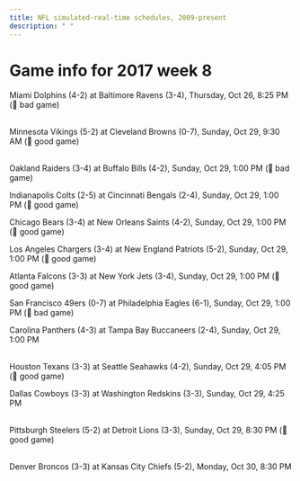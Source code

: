 ```yaml
---
title: NFL simulated-real-time schedules, 2009-present
description: " "
---
```


# Game info for 2017 week 8

Miami Dolphins (4-2) at Baltimore Ravens (3-4), Thursday, Oct 26, 8:25 PM (:red_circle: bad game)

<br/>Minnesota Vikings (5-2) at Cleveland Browns (0-7), Sunday, Oct 29, 9:30 AM (:football: good game)

<br/>Oakland Raiders (3-4) at Buffalo Bills (4-2), Sunday, Oct 29, 1:00 PM (:red_circle: bad game)

Indianapolis Colts (2-5) at Cincinnati Bengals (2-4), Sunday, Oct 29, 1:00 PM (:football: good game)

Chicago Bears (3-4) at New Orleans Saints (4-2), Sunday, Oct 29, 1:00 PM (:football: good game)

Los Angeles Chargers (3-4) at New England Patriots (5-2), Sunday, Oct 29, 1:00 PM (:football: good game)

Atlanta Falcons (3-3) at New York Jets (3-4), Sunday, Oct 29, 1:00 PM (:football: good game)

San Francisco 49ers (0-7) at Philadelphia Eagles (6-1), Sunday, Oct 29, 1:00 PM (:red_circle: bad game)

Carolina Panthers (4-3) at Tampa Bay Buccaneers (2-4), Sunday, Oct 29, 1:00 PM

<br/>Houston Texans (3-3) at Seattle Seahawks (4-2), Sunday, Oct 29, 4:05 PM (:football: good game)

Dallas Cowboys (3-3) at Washington Redskins (3-3), Sunday, Oct 29, 4:25 PM

<br/>Pittsburgh Steelers (5-2) at Detroit Lions (3-3), Sunday, Oct 29, 8:30 PM (:football: good game)

<br/>Denver Broncos (3-3) at Kansas City Chiefs (5-2), Monday, Oct 30, 8:30 PM

